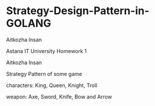 # Strategy-Design-Pattern-in-GOLANG

 Aitkozha Insan
 
 Astana IT University Homework 1 
 
 Aitkozha Insan
 
 Strategy Pattern of some game 
 
 characters: King, Queen, Knight, Troll
 
 weapon: Axe, Sword, Knife, Bow and Arrow
